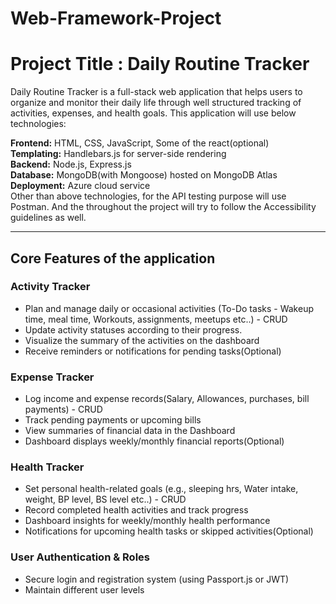 # Web-Framework-Project

# Project Title : Daily Routine Tracker

Daily Routine Tracker is a full-stack web application that helps users to organize and monitor their daily life through well structured tracking of activities, expenses, and health goals. This application will use below technologies:

**Frontend:** HTML, CSS, JavaScript, Some of the react(optional)  
**Templating:** Handlebars.js for server-side rendering  
**Backend:** Node.js, Express.js  
**Database:** MongoDB(with Mongoose) hosted on MongoDB Atlas  
**Deployment:** Azure cloud service  
Other than above technologies, for the API testing purpose will use Postman. And the throughout the project will try to follow the Accessibility guidelines as well.

---
## Core Features of the application

### Activity Tracker
- Plan and manage daily or occasional activities (To-Do tasks - Wakeup time, meal time, Workouts, assignments, meetups etc..) - CRUD  
- Update activity statuses according to their progress.  
- Visualize the summary of the activities on the dashboard  
- Receive reminders or notifications for pending tasks(Optional)  

### Expense Tracker
- Log income and expense records(Salary, Allowances, purchases, bill payments) - CRUD  
- Track pending payments or upcoming bills  
- View summaries of financial data in the Dashboard  
- Dashboard displays weekly/monthly financial reports(Optional)  

### Health Tracker
- Set personal health-related goals (e.g., sleeping hrs, Water intake, weight, BP level, BS level etc..) - CRUD  
- Record completed health activities and track progress  
- Dashboard insights for weekly/monthly health performance  
- Notifications for upcoming health tasks or skipped activities(Optional)  

### User Authentication & Roles
- Secure login and registration system (using Passport.js or JWT)  
- Maintain different user levels
